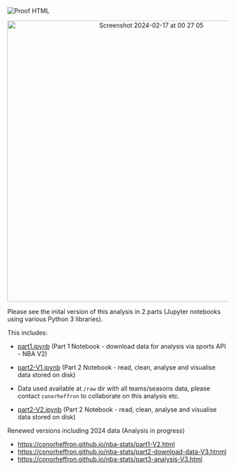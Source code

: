 ![Proof HTML](https://github.com/cph33/nba-stats/actions/workflows/proof-html.yml/badge.svg)

<p align="center">
  <img width="640" alt="Screenshot 2024-02-17 at 00 27 05" src="https://github.com/cph33/nba-stats/assets/8218626/dd2aaff9-f464-4da4-a376-69641e9cdeb4">
</p>

Please see the inital version of this analysis in 2 parts (Jupyter notebooks using various Python 3 libraries).

This includes:

- [part1.ipynb](https://conorheffron.github.io/nba-stats/part1.ipynb) (Part 1 Notebook - download data for analysis via sports API - NBA V2)

- [part2-V1.ipynb](https://conorheffron.github.io/nba-stats/part2-V1.html) (Part 2 Notebook - read, clean, analyse and visualise data stored on disk)

- Data used available at `/raw` dir with all teams/seasons data, please contact `conorheffron` to collaborate on this analysis etc.

- [part2-V2.ipynb](https://conorheffron.github.io/nba-stats/part2-V2.html) (Part 2 Notebook - read, clean, analyse and visualise data stored on disk)

Renewed versions including 2024 data (Analysis in progress)
- https://conorheffron.github.io/nba-stats/part1-V2.html
- https://conorheffron.github.io/nba-stats/part2-download-data-V3.htnml
- https://conorheffron.github.io/nba-stats/part3-analysis-V3.html
